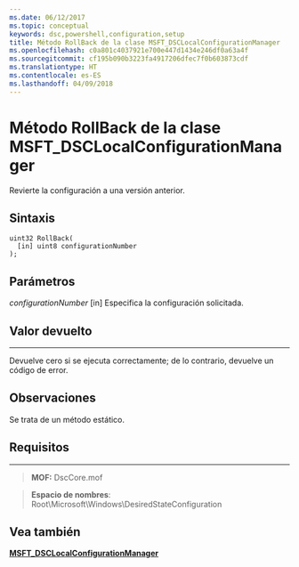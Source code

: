 ```yaml
---
ms.date: 06/12/2017
ms.topic: conceptual
keywords: dsc,powershell,configuration,setup
title: Método RollBack de la clase MSFT_DSCLocalConfigurationManager
ms.openlocfilehash: c0a801c4037921e700e447d1434e246df0a63a4f
ms.sourcegitcommit: cf195b090b3223fa4917206dfec7f0b603873cdf
ms.translationtype: HT
ms.contentlocale: es-ES
ms.lasthandoff: 04/09/2018
---
```

# <a name="rollback-method-of-the-msftdsclocalconfigurationmanager-class"></a>Método RollBack de la clase MSFT_DSCLocalConfigurationManager

Revierte la configuración a una versión anterior.

<a name="syntax"></a>Sintaxis
------

```mof
uint32 RollBack(
  [in] uint8 configurationNumber
);
```

<a name="parameters"></a>Parámetros
----------

*configurationNumber* \[in\] Especifica la configuración solicitada.

## <a name="return-value"></a>Valor devuelto
------------

Devuelve cero si se ejecuta correctamente; de lo contrario, devuelve un código de error.

## <a name="remarks"></a>Observaciones

Se trata de un método estático.

## <a name="requirements"></a>Requisitos
------------
>**MOF:** DscCore.mof

>**Espacio de nombres**: Root\Microsoft\Windows\DesiredStateConfiguration


## <a name="see-also"></a>Vea también


[**MSFT_DSCLocalConfigurationManager**](msft-dsclocalconfigurationmanager.md)